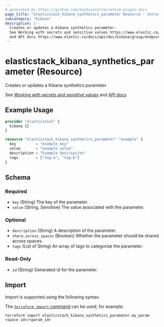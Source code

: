 ```yaml
---
# generated by https://github.com/hashicorp/terraform-plugin-docs
page_title: "elasticstack_kibana_synthetics_parameter Resource - terraform-provider-elasticstack"
subcategory: "Kibana"
description: |-
  Creates or updates a Kibana synthetics parameter.
  See Working with secrets and sensitive values https://www.elastic.co/docs/solutions/observability/synthetics/work-with-params-secrets
  and API docs https://www.elastic.co/docs/api/doc/kibana/group/endpoint-synthetics
---
```


# elasticstack_kibana_synthetics_parameter (Resource)

Creates or updates a Kibana synthetics parameter.

See [Working with secrets and sensitive values](https://www.elastic.co/docs/solutions/observability/synthetics/work-with-params-secrets)
and [API docs](https://www.elastic.co/docs/api/doc/kibana/group/endpoint-synthetics)

## Example Usage

```terraform
provider "elasticstack" {
  kibana {}
}

resource "elasticstack_kibana_synthetics_parameter" "example" {
  key         = "example_key"
  value       = "example_value"
  description = "Example description"
  tags        = ["tag-a", "tag-b"]
}
```

<!-- schema generated by tfplugindocs -->
## Schema

### Required

- `key` (String) The key of the parameter.
- `value` (String, Sensitive) The value associated with the parameter.

### Optional

- `description` (String) A description of the parameter.
- `share_across_spaces` (Boolean) Whether the parameter should be shared across spaces.
- `tags` (List of String) An array of tags to categorize the parameter.

### Read-Only

- `id` (String) Generated id for the parameter.

## Import

Import is supported using the following syntax:

The [`terraform import` command](https://developer.hashicorp.com/terraform/cli/commands/import) can be used, for example:

```shell
terraform import elasticstack_kibana_synthetics_parameter.my_param <space id>/<param_id>
```
